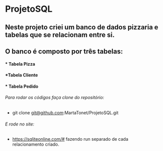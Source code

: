 # ProjetoSQL

## Neste projeto criei um banco de dados pizzaria e tabelas que se relacionam entre si.
## O banco é composto por três tabelas:

#### * Tabela Pizza
#### *Tabela Cliente
#### * Tabela Pedido

###### Para rodar os códigos faça clone do repositório: 
- git clone git@github.com:MartaTonet/ProjetoSQL.git 

###### E rode no site:
- https://sqliteonline.com/# fazendo run separado de cada relacionamento criado.
